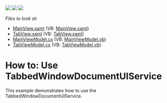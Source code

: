 <!-- default badges list -->
![](https://img.shields.io/endpoint?url=https://codecentral.devexpress.com/api/v1/VersionRange/128658358/22.2.2%2B)
[![](https://img.shields.io/badge/Open_in_DevExpress_Support_Center-FF7200?style=flat-square&logo=DevExpress&logoColor=white)](https://supportcenter.devexpress.com/ticket/details/T244083)
[![](https://img.shields.io/badge/📖_How_to_use_DevExpress_Examples-e9f6fc?style=flat-square)](https://docs.devexpress.com/GeneralInformation/403183)
<!-- default badges end -->
<!-- default file list -->
*Files to look at*:

* [MainView.xaml](./CS/DXSample/View/MainView.xaml) (VB: [MainView.xaml](./VB/DXSample/View/MainView.xaml))
* [TabView.xaml](./CS/DXSample/View/TabView.xaml) (VB: [TabView.xaml](./VB/DXSample/View/TabView.xaml))
* [MainViewModel.cs](./CS/DXSample/ViewModel/MainViewModel.cs) (VB: [MainViewModel.vb](./VB/DXSample/ViewModel/MainViewModel.vb))
* [TabViewModel.cs](./CS/DXSample/ViewModel/TabViewModel.cs) (VB: [TabViewModel.vb](./VB/DXSample/ViewModel/TabViewModel.vb))
<!-- default file list end -->
# How to: Use TabbedWindowDocumentUIService


This example demonstrates how to use the TabbedWindowDocumentUIService.

<br/>


